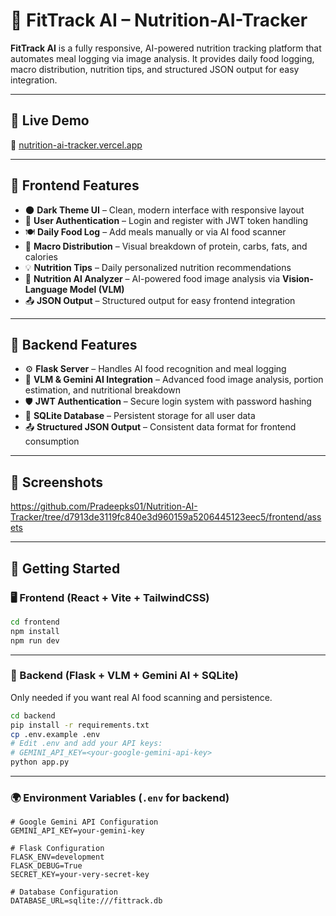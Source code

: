 # 🥗 FitTrack AI – Nutrition-AI-Tracker

**FitTrack AI** is a fully responsive, AI-powered nutrition tracking platform that automates meal logging via image analysis. It provides daily food logging, macro distribution, nutrition tips, and structured JSON output for easy integration.

---

## 🚀 Live Demo

🔗 [nutrition-ai-tracker.vercel.app](https://nutrition-ai-tracker.vercel.app)

---

## 🎨 Frontend Features

- 🌑 **Dark Theme UI** – Clean, modern interface with responsive layout  
- 🔐 **User Authentication** – Login and register with JWT token handling  
- 🍽️ **Daily Food Log** – Add meals manually or via AI food scanner  
- 🥗 **Macro Distribution** – Visual breakdown of protein, carbs, fats, and calories  
- 💡 **Nutrition Tips** – Daily personalized nutrition recommendations  
- 🤖 **Nutrition AI Analyzer** – AI-powered food image analysis via **Vision-Language Model (VLM)**  
- 📤 **JSON Output** – Structured output for easy frontend integration  

---

## 🧠 Backend Features

- ⚙️ **Flask Server** – Handles AI food recognition and meal logging  
- 🧠 **VLM & Gemini AI Integration** – Advanced food image analysis, portion estimation, and nutritional breakdown  
- 🛡️ **JWT Authentication** – Secure login system with password hashing  
- 💾 **SQLite Database** – Persistent storage for all user data  
- 📤 **Structured JSON Output** – Consistent data format for frontend consumption  

---

## 📸 Screenshots

https://github.com/Pradeepks01/Nutrition-AI-Tracker/tree/d7913de3119fc840e3d960159a5206445123eec5/frontend/assets 

---

## 🔧 Getting Started

### 🖥️ Frontend (React + Vite + TailwindCSS)

```bash
cd frontend
npm install
npm run dev
```
---

### 🔁 Backend (Flask + VLM + Gemini AI + SQLite)

Only needed if you want real AI food scanning and persistence.

```bash
cd backend
pip install -r requirements.txt
cp .env.example .env
# Edit .env and add your API keys:
# GEMINI_API_KEY=<your-google-gemini-api-key>
python app.py
```
---

### 🌍 Environment Variables (`.env` for backend)

```env
# Google Gemini API Configuration
GEMINI_API_KEY=your-gemini-key

# Flask Configuration
FLASK_ENV=development
FLASK_DEBUG=True
SECRET_KEY=your-very-secret-key

# Database Configuration
DATABASE_URL=sqlite:///fittrack.db

```
